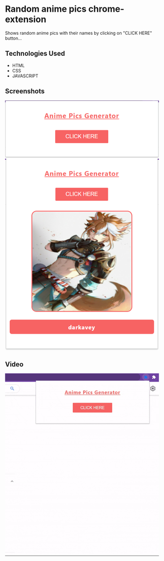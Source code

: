 # Random anime pics chrome-extension

Shows random anime pics with their names by clicking on "CLICK HERE" button...


## Technologies Used 
- HTML
- CSS
- JAVASCRIPT
## Screenshots
![screenshot](chrome-extension1.png)
![screenshot](chrome-extension2.png)

## Video
![video](video.gif)
